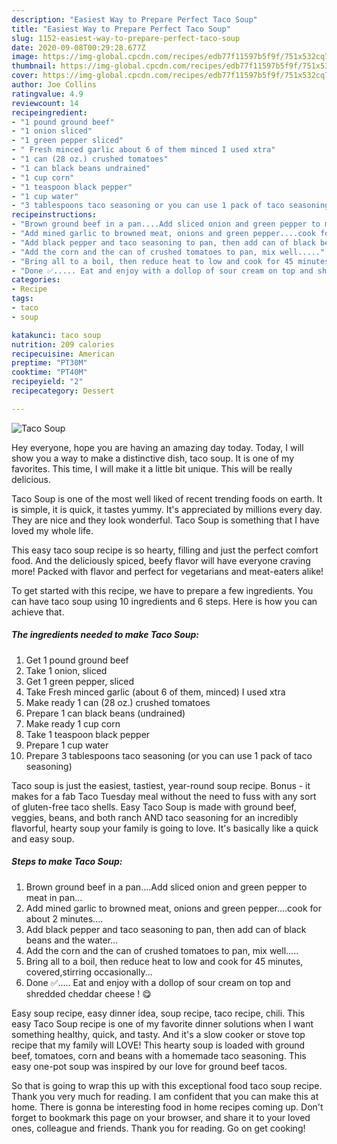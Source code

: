```yaml
---
description: "Easiest Way to Prepare Perfect Taco Soup"
title: "Easiest Way to Prepare Perfect Taco Soup"
slug: 1152-easiest-way-to-prepare-perfect-taco-soup
date: 2020-09-08T00:29:28.677Z
image: https://img-global.cpcdn.com/recipes/edb77f11597b5f9f/751x532cq70/taco-soup-recipe-main-photo.jpg
thumbnail: https://img-global.cpcdn.com/recipes/edb77f11597b5f9f/751x532cq70/taco-soup-recipe-main-photo.jpg
cover: https://img-global.cpcdn.com/recipes/edb77f11597b5f9f/751x532cq70/taco-soup-recipe-main-photo.jpg
author: Joe Collins
ratingvalue: 4.9
reviewcount: 14
recipeingredient:
- "1 pound ground beef"
- "1 onion sliced"
- "1 green pepper sliced"
- " Fresh minced garlic about 6 of them minced I used xtra"
- "1 can (28 oz.) crushed tomatoes"
- "1 can black beans undrained"
- "1 cup corn"
- "1 teaspoon black pepper"
- "1 cup water"
- "3 tablespoons taco seasoning or you can use 1 pack of taco seasoning"
recipeinstructions:
- "Brown ground beef in a pan....Add sliced onion and green pepper to meat in pan..."
- "Add mined garlic to browned meat, onions and green pepper....cook for about 2 minutes...."
- "Add black pepper and taco seasoning to pan, then add can of black beans and the water..."
- "Add the corn and the can of crushed tomatoes to pan, mix well....."
- "Bring all to a boil, then reduce heat to low and cook for 45 minutes, covered,stirring occasionally..."
- "Done ✅..... Eat and enjoy with a dollop of sour cream on top and shredded cheddar cheese ! 😋"
categories:
- Recipe
tags:
- taco
- soup

katakunci: taco soup 
nutrition: 209 calories
recipecuisine: American
preptime: "PT30M"
cooktime: "PT40M"
recipeyield: "2"
recipecategory: Dessert

---
```



![Taco Soup](https://img-global.cpcdn.com/recipes/edb77f11597b5f9f/751x532cq70/taco-soup-recipe-main-photo.jpg)

Hey everyone, hope you are having an amazing day today. Today, I will show you a way to make a distinctive dish, taco soup. It is one of my favorites. This time, I will make it a little bit unique. This will be really delicious.

Taco Soup is one of the most well liked of recent trending foods on earth. It is simple, it is quick, it tastes yummy. It's appreciated by millions every day. They are nice and they look wonderful. Taco Soup is something that I have loved my whole life.

This easy taco soup recipe is so hearty, filling and just the perfect comfort food. And the deliciously spiced, beefy flavor will have everyone craving more! Packed with flavor and perfect for vegetarians and meat-eaters alike!


To get started with this recipe, we have to prepare a few ingredients. You can have taco soup using 10 ingredients and 6 steps. Here is how you can achieve that.

<!--inarticleads1-->

##### The ingredients needed to make Taco Soup:

1. Get 1 pound ground beef
1. Take 1 onion, sliced
1. Get 1 green pepper, sliced
1. Take  Fresh minced garlic (about 6 of them, minced) I used xtra
1. Make ready 1 can (28 oz.) crushed tomatoes
1. Prepare 1 can black beans (undrained)
1. Make ready 1 cup corn
1. Take 1 teaspoon black pepper
1. Prepare 1 cup water
1. Prepare 3 tablespoons taco seasoning (or you can use 1 pack of taco seasoning)


Taco soup is just the easiest, tastiest, year-round soup recipe. Bonus - it makes for a fab Taco Tuesday meal without the need to fuss with any sort of gluten-free taco shells. Easy Taco Soup is made with ground beef, veggies, beans, and both ranch AND taco seasoning for an incredibly flavorful, hearty soup your family is going to love. It&#39;s basically like a quick and easy soup. 

<!--inarticleads2-->

##### Steps to make Taco Soup:

1. Brown ground beef in a pan....Add sliced onion and green pepper to meat in pan...
1. Add mined garlic to browned meat, onions and green pepper....cook for about 2 minutes....
1. Add black pepper and taco seasoning to pan, then add can of black beans and the water...
1. Add the corn and the can of crushed tomatoes to pan, mix well.....
1. Bring all to a boil, then reduce heat to low and cook for 45 minutes, covered,stirring occasionally...
1. Done ✅..... Eat and enjoy with a dollop of sour cream on top and shredded cheddar cheese ! 😋


Easy soup recipe, easy dinner idea, soup recipe, taco recipe, chili. This easy Taco Soup recipe is one of my favorite dinner solutions when I want something healthy, quick, and tasty. And it&#39;s a slow cooker or stove top recipe that my family will LOVE! This hearty soup is loaded with ground beef, tomatoes, corn and beans with a homemade taco seasoning. This easy one-pot soup was inspired by our love for ground beef tacos. 

So that is going to wrap this up with this exceptional food taco soup recipe. Thank you very much for reading. I am confident that you can make this at home. There is gonna be interesting food in home recipes coming up. Don't forget to bookmark this page on your browser, and share it to your loved ones, colleague and friends. Thank you for reading. Go on get cooking!
